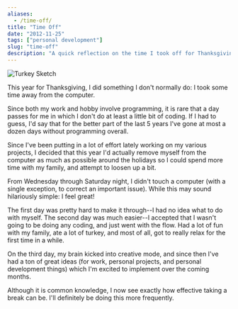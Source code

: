 ```yaml
---
aliases:
  - /time-off/
title: "Time Off"
date: "2012-11-25"
tags: ["personal development"]
slug: "time-off"
description: "A quick reflection on the time I took off for Thanksgiving this year."
---
```



![Turkey Sketch][]


This year for Thanksgiving, I did something I don't normally do: I took some
time away from the computer.

Since both my work and hobby involve programming, it is rare that a day passes
for me in which I don't do at least a little bit of coding.  If I had to guess,
I'd say that for the better part of the last 5 years I've gone at most a dozen
days without programming overall.

Since I've been putting in a lot of effort lately working on my various
projects, I decided that this year I'd actually remove myself from the computer
as much as possible around the holidays so I could spend more time with my
family, and attempt to loosen up a bit.

From Wednesday through Saturday night, I didn't touch a computer (with a single
exception, to correct an important issue).  While this may sound hilariously
simple: I feel great!

The first day was pretty hard to make it through--I had no idea what to do with
myself.  The second day was much easier--I accepted that I wasn't going to be
doing any coding, and just went with the flow.  Had a lot of fun with my
family, ate a lot of turkey, and most of all, got to really relax for the first
time in a while.

On the third day, my brain kicked into creative mode, and since then I've had a
ton of great ideas (for work, personal projects, and personal development
things) which I'm excited to implement over the coming months.

Although it is common knowledge, I now see exactly how effective taking a break
can be.  I'll definitely be doing this more frequently.


  [Turkey Sketch]: /static/images/2012/turkey-sketch.png "Turkey Sketch"
